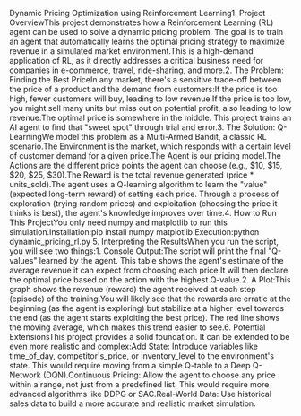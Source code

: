 Dynamic Pricing Optimization using Reinforcement Learning1. Project OverviewThis project demonstrates how a Reinforcement Learning (RL) agent can be used to solve a dynamic pricing problem. The goal is to train an agent that automatically learns the optimal pricing strategy to maximize revenue in a simulated market environment.This is a high-demand application of RL, as it directly addresses a critical business need for companies in e-commerce, travel, ride-sharing, and more.2. The Problem: Finding the Best PriceIn any market, there's a sensitive trade-off between the price of a product and the demand from customers:If the price is too high, fewer customers will buy, leading to low revenue.If the price is too low, you might sell many units but miss out on potential profit, also leading to low revenue.The optimal price is somewhere in the middle. This project trains an AI agent to find that "sweet spot" through trial and error.3. The Solution: Q-LearningWe model this problem as a Multi-Armed Bandit, a classic RL scenario.The Environment is the market, which responds with a certain level of customer demand for a given price.The Agent is our pricing model.The Actions are the different price points the agent can choose (e.g., $10, $15, $20, $25, $30).The Reward is the total revenue generated (price * units_sold).The agent uses a Q-learning algorithm to learn the "value" (expected long-term reward) of setting each price. Through a process of exploration (trying random prices) and exploitation (choosing the price it thinks is best), the agent's knowledge improves over time.4. How to Run This ProjectYou only need numpy and matplotlib to run this simulation.Installation:pip install numpy matplotlib
Execution:python dynamic_pricing_rl.py
5. Interpreting the ResultsWhen you run the script, you will see two things:1. Console Output:The script will print the final "Q-values" learned by the agent. This table shows the agent's estimate of the average revenue it can expect from choosing each price.It will then declare the optimal price based on the action with the highest Q-value.2. A Plot:This graph shows the revenue (reward) the agent received at each step (episode) of the training.You will likely see that the rewards are erratic at the beginning (as the agent is exploring) but stabilize at a higher level towards the end (as the agent starts exploiting the best price). The red line shows the moving average, which makes this trend easier to see.6. Potential ExtensionsThis project provides a solid foundation. It can be extended to be even more realistic and complex:Add State: Introduce variables like time_of_day, competitor's_price, or inventory_level to the environment's state. This would require moving from a simple Q-table to a Deep Q-Network (DQN).Continuous Pricing: Allow the agent to choose any price within a range, not just from a predefined list. This would require more advanced algorithms like DDPG or SAC.Real-World Data: Use historical sales data to build a more accurate and realistic market simulation.
